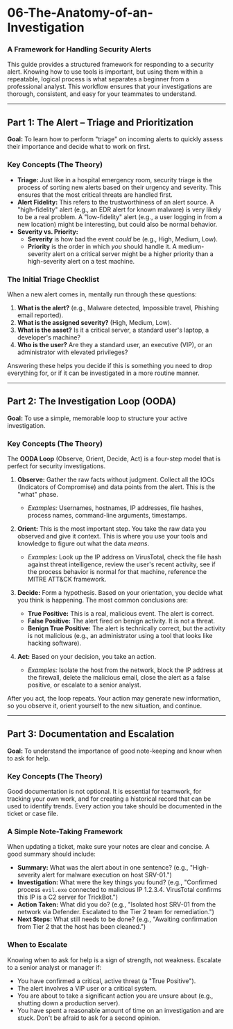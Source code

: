 # 06-The-Anatomy-of-an-Investigation

### A Framework for Handling Security Alerts

This guide provides a structured framework for responding to a security alert. Knowing how to use tools is important, but using them within a repeatable, logical process is what separates a beginner from a professional analyst. This workflow ensures that your investigations are thorough, consistent, and easy for your teammates to understand.

---

## Part 1: The Alert – Triage and Prioritization

**Goal:** To learn how to perform "triage" on incoming alerts to quickly assess their importance and decide what to work on first.

### Key Concepts (The Theory)

* **Triage:** Just like in a hospital emergency room, security triage is the process of sorting new alerts based on their urgency and severity. This ensures that the most critical threats are handled first.
* **Alert Fidelity:** This refers to the trustworthiness of an alert source. A "high-fidelity" alert (e.g., an EDR alert for known malware) is very likely to be a real problem. A "low-fidelity" alert (e.g., a user logging in from a new location) might be interesting, but could also be normal behavior.
* **Severity vs. Priority:**
    * **Severity** is how bad the event *could* be (e.g., High, Medium, Low).
    * **Priority** is the order in which *you* should handle it. A medium-severity alert on a critical server might be a higher priority than a high-severity alert on a test machine.

### The Initial Triage Checklist

When a new alert comes in, mentally run through these questions:
1.  **What is the alert?** (e.g., Malware detected, Impossible travel, Phishing email reported).
2.  **What is the assigned severity?** (High, Medium, Low).
3.  **What is the asset?** Is it a critical server, a standard user's laptop, a developer's machine?
4.  **Who is the user?** Are they a standard user, an executive (VIP), or an administrator with elevated privileges?

Answering these helps you decide if this is something you need to drop everything for, or if it can be investigated in a more routine manner.

---

## Part 2: The Investigation Loop (OODA)

**Goal:** To use a simple, memorable loop to structure your active investigation.

### Key Concepts (The Theory)

The **OODA Loop** (Observe, Orient, Decide, Act) is a four-step model that is perfect for security investigations.

1.  **Observe:** Gather the raw facts without judgment. Collect all the IOCs (Indicators of Compromise) and data points from the alert. This is the "what" phase.
    * *Examples:* Usernames, hostnames, IP addresses, file hashes, process names, command-line arguments, timestamps.

2.  **Orient:** This is the most important step. You take the raw data you observed and give it context. This is where you use your tools and knowledge to figure out what the data *means*.
    * *Examples:* Look up the IP address on VirusTotal, check the file hash against threat intelligence, review the user's recent activity, see if the process behavior is normal for that machine, reference the MITRE ATT&CK framework.

3.  **Decide:** Form a hypothesis. Based on your orientation, you decide what you think is happening. The most common conclusions are:
    * **True Positive:** This is a real, malicious event. The alert is correct.
    * **False Positive:** The alert fired on benign activity. It is not a threat.
    * **Benign True Positive:** The alert is technically correct, but the activity is not malicious (e.g., an administrator using a tool that looks like hacking software).

4.  **Act:** Based on your decision, you take an action.
    * *Examples:* Isolate the host from the network, block the IP address at the firewall, delete the malicious email, close the alert as a false positive, or escalate to a senior analyst.

After you act, the loop repeats. Your action may generate new information, so you observe it, orient yourself to the new situation, and continue.

---

## Part 3: Documentation and Escalation

**Goal:** To understand the importance of good note-keeping and know when to ask for help.

### Key Concepts (The Theory)

Good documentation is not optional. It is essential for teamwork, for tracking your own work, and for creating a historical record that can be used to identify trends. Every action you take should be documented in the ticket or case file.

### A Simple Note-Taking Framework

When updating a ticket, make sure your notes are clear and concise. A good summary should include:
* **Summary:** What was the alert about in one sentence? (e.g., "High-severity alert for malware execution on host SRV-01.")
* **Investigation:** What were the key things you found? (e.g., "Confirmed process `evil.exe` connected to malicious IP 1.2.3.4. VirusTotal confirms this IP is a C2 server for TrickBot.")
* **Action Taken:** What did you do? (e.g., "Isolated host SRV-01 from the network via Defender. Escalated to the Tier 2 team for remediation.")
* **Next Steps:** What still needs to be done? (e.g., "Awaiting confirmation from Tier 2 that the host has been cleaned.")

### When to Escalate

Knowing when to ask for help is a sign of strength, not weakness. Escalate to a senior analyst or manager if:
* You have confirmed a critical, active threat (a "True Positive").
* The alert involves a VIP user or a critical system.
* You are about to take a significant action you are unsure about (e.g., shutting down a production server).
* You have spent a reasonable amount of time on an investigation and are stuck. Don't be afraid to ask for a second opinion.
